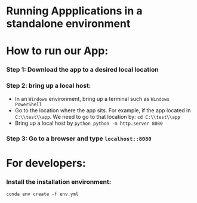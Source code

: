 
# Running Appplications in a standalone environment

# How to run our App:

### Step 1: Download the app to a desired local location

### Step 2: bring up a local host:
- In an `Windows` environment, bring up a terminal such as `Windows PowerShell`
- Go to the location where the app sits. For example, if the app located in `C:\\test\\app`. We need to go to that location by: `cd C:\\test\\app`
- Bring up a local host by `python python -m http.server 8080`


### Step 3: Go to a browser and type `localhost::8080`


# For developers:
### Install the installation environment:
```
conda env create -f env.yml
```
